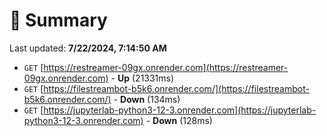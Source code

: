 # 📖 Summary
Last updated: **7/22/2024, 7:14:50 AM**

- `GET` [https://restreamer-09gx.onrender.com](https://restreamer-09gx.onrender.com) - **Up** (21331ms)
- `GET` [https://filestreambot-b5k6.onrender.com/](https://filestreambot-b5k6.onrender.com/) - **Down** (134ms)
- `GET` [https://jupyterlab-python3-12-3.onrender.com](https://jupyterlab-python3-12-3.onrender.com) - **Down** (128ms)
